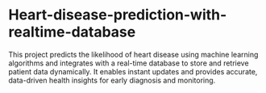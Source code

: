 # Heart-disease-prediction-with-realtime-database
This project predicts the likelihood of heart disease using machine learning algorithms and integrates with a real-time database to store and retrieve patient data dynamically. It enables instant updates and provides accurate, data-driven health insights for early diagnosis and monitoring.
